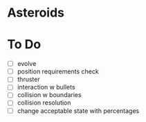 # Asteroids
# To Do
- [ ] evolve
- [ ] position requirements check
- [ ] thruster
- [ ] interaction w bullets
- [ ] collision w boundaries
- [ ] collision resolution
- [ ] change acceptable state with percentages